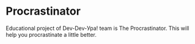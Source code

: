 # Procrastinator
Educational project of Dev-Dev-Ура! team is The Procrastinator. This will help you procrastinate a little better.